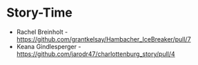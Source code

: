 # Story-Time
- Rachel Breinholt - https://github.com/grantkelsay/Hambacher_IceBreaker/pull/7
- Keana Gindlesperger - https://github.com/jarodr47/charlottenburg_story/pull/4
